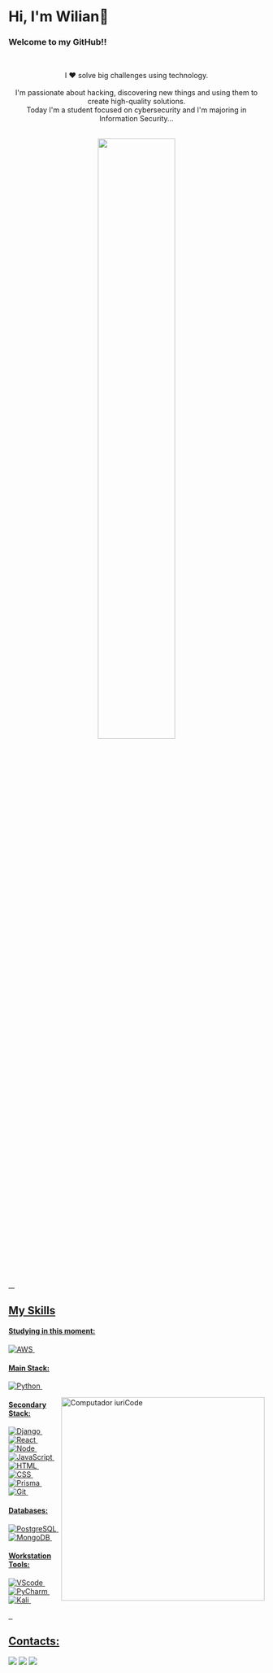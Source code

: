 # Hi, I'm Wilian👋
### Welcome to my GitHub!!
&nbsp;&nbsp;&nbsp;

<p align="center">I ❤️ solve big challenges using technology. <br><br>
    I'm passionate about hacking, discovering new things and using them to create high-quality solutions. <br>
    Today I'm a student focused on cybersecurity and I'm majoring in Information Security...
</p>&nbsp;

<div  align="center" style="margin-bottom:100px">
    <a href="https://github.com/Will-Gabriel">
    <img width=55% align="center" src="https://github-readme-stats.vercel.app/api?username=Will-Gabriel&show_icons=true&theme=radical&include_all_commits">
</div>
 
 &nbsp;
 &nbsp;

<!-- 
======================================================================
ICONES - https://github.com/alexandresanlim/Badges4-README.md-Profile
======================================================================
-->
## My Skills

#### Studying in this moment:
![AWS](https://img.shields.io/badge/Amazon_AWS-FF9900?style=for-the-badge&logo=amazonaws&logoColor=white)&nbsp;


#### Main Stack:
![Python](https://img.shields.io/badge/Python-14354C?style=for-the-badge&logo=python&logoColor=white)&nbsp;


<img src="https://raw.githubusercontent.com/MicaelliMedeiros/micaellimedeiros/master/image/computer-illustration.png" min-width="400px" max-width="400px" width="400px" align="right" alt="Computador iuriCode">


#### Secondary Stack:
![Django](https://img.shields.io/badge/Django-092E20?style=for-the-badge&logo=django&logoColor=white)&nbsp;
![React](https://img.shields.io/badge/React-20232A?style=for-the-badge&logo=react&logoColor=61DAFB)&nbsp;
![Node](https://img.shields.io/badge/Node%20js-339933?style=for-the-badge&logo=nodedotjs&logoColor=white)&nbsp;
![JavaScript](https://img.shields.io/badge/JavaScript-F7DF1E?style=for-the-badge&logo=javascript&logoColor=black)&nbsp;
![HTML](https://img.shields.io/badge/HTML5-E34F26?style=for-the-badge&logo=html5&logoColor=white)&nbsp;
![CSS](https://img.shields.io/badge/CSS3-1572B6?style=for-the-badge&logo=css3&logoColor=white)&nbsp;
![Prisma](https://img.shields.io/badge/Prisma-3982CE?style=for-the-badge&logo=Prisma&logoColor=white)&nbsp;
![Git](https://img.shields.io/badge/GIT-E44C30?style=for-the-badge&logo=git&logoColor=white)&nbsp;


#### Databases:
![PostgreSQL](https://img.shields.io/badge/PostgreSQL-316192?style=for-the-badge&logo=postgresql&logoColor=white)&nbsp;
![MongoDB](https://img.shields.io/badge/MongoDB-4EA94B?style=for-the-badge&logo=mongodb&logoColor=white)&nbsp;


#### Workstation Tools:
![VScode](https://img.shields.io/badge/vscode-4285F4?style=for-the-badge&logo=vscode&logoColor=white)&nbsp;
![PyCharm](https://img.shields.io/badge/PyCharm-000000.svg?&style=for-the-badge&logo=PyCharm&logoColor=white)&nbsp;
![Kali](https://img.shields.io/badge/Kali_Linux-557C94?style=for-the-badge&logo=kali-linux&logoColor=white)&nbsp;

&nbsp;&nbsp;

## Contacts:
<div id="links">
    <a href="https://www.instagram.com/wiliann.gabriel/" target="_blank"><img src="https://img.shields.io/badge/Instagram-E4405F?style=for-the-badge&logo=instagram&logoColor=white"></a>      
    <a href = "mailto:evolwill@proton.me"><img src="https://img.shields.io/badge/ProtonMail-8B89CC?style=for-the-badge&logo=protonmail&logoColor=white"></a>
    <a href="https://www.linkedin.com/in/will-gabriel/" target="_blank"><img src="https://img.shields.io/badge/LinkedIn-0077B5?style=for-the-badge&logo=linkedin&logoColor=white"></a>
    <br>
</div>&nbsp;&nbsp;
